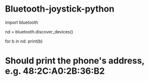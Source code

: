 # Bluetooth-joystick-python

import bluetooth

nd = bluetooth.discover_devices()

for b in nd:
	print(b)

# Should print the phone's address, e.g. 48:2C:A0:2B:36:B2
